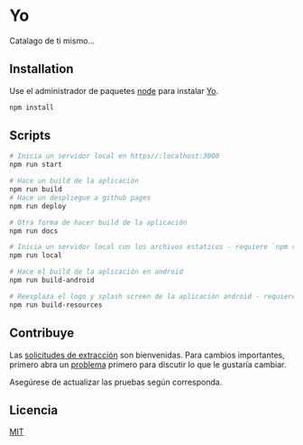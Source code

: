 # Yo

Catalago de ti mismo...

## Installation

Use el administrador de paquetes [node](https://nodejs.org/es/) para instalar [Yo](https://github.com/itskreisler/yo).

```bash
npm install
```

## Scripts

```bash
# Inicia un servidor local en https//:localhost:3000
npm run start

# Hace un build de la aplicación
npm run build
# Hace un despliegue a github pages
npm run deploy

# Otra forma de hacer build de la aplicación
npm run docs

# Inicia un servidor local con los archivos estaticos - requiere `npm run build`
npm run local

# Hace el build de la aplicación en android
npm run build-android

# Reesplaza el logo y splash screen de la aplicación android - requiere la carpeta y archivos ~resources/icon.png & ~resources/splash.png
npm run build-resources
```

## Contribuye
Las [solicitudes de extracción](https://github.com/itskreisler/yo/pulls) son bienvenidas. Para cambios importantes, primero abra un [problema](https://github.com/itskreisler/yo/issues) primero para discutir lo que le gustaría cambiar.

Asegúrese de actualizar las pruebas según corresponda.

## Licencia
[MIT](https://choosealicense.com/licenses/mit/)